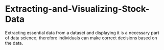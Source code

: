 # Extracting-and-Visualizing-Stock-Data
Extracting essential data from a dataset and displaying it is a necessary part of data science; therefore individuals can make correct decisions based on the data.
